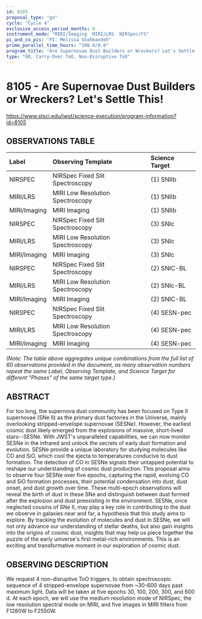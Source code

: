 ```yaml
---
id: 8105
proposal_type: "go"
cycle: "Cycle 4"
exclusive_access_period_months: 0
instrument_mode: "MIRI/Imaging  MIRI/LRS  NIRSpec/FS"
pi_and_co_pis: "PI: Melissa Shahbandeh"
prime_parallel_time_hours: "108.0/0.0"
program_title: "Are Supernovae Dust Builders or Wreckers? Let's Settle This!"
type: "GO, Carry-Over ToO, Non-Disruptive ToO"
---
```

# 8105 - Are Supernovae Dust Builders or Wreckers? Let's Settle This!
https://www.stsci.edu/jwst/science-execution/program-information?id=8105
## OBSERVATIONS TABLE
| Label          | Observing Template                | Science Target     |
| :------------- | :-------------------------------- | :----------------- |
| NIRSPEC        | NIRSpec Fixed Slit Spectroscopy   | (1) SNIIb          |
| MIRI/LRS       | MIRI Low Resolution Spectroscopy  | (1) SNIIb          |
| MIRI/Imaging   | MIRI Imaging                      | (1) SNIIb          |
| NIRSPEC        | NIRSpec Fixed Slit Spectroscopy   | (3) SNIc           |
| MIRI/LRS       | MIRI Low Resolution Spectroscopy  | (3) SNIc           |
| MIRI/Imaging   | MIRI Imaging                      | (3) SNIc           |
| NIRSPEC        | NIRSpec Fixed Slit Spectroscopy   | (2) SNIC-BL        |
| MIRI/LRS       | MIRI Low Resolution Spectroscopy  | (2) SNIc-BL        |
| MIRI/Imaging   | MIRI Imaging                      | (2) SNIC-BL        |
| NIRSPEC        | NIRSpec Fixed Slit Spectroscopy   | (4) SESN-pec       |
| MIRI/LRS       | MIRI Low Resolution Spectroscopy  | (4) SESN-pec       |
| MIRI/Imaging   | MIRI Imaging                      | (4) SESN-pec       |

*(Note: The table above aggregates unique combinations from the full list of 60 observations provided in the document, as many observation numbers repeat the same Label, Observing Template, and Science Target for different "Phases" of the same target type.)*

## ABSTRACT

For too long, the supernova dust community has been focused on Type II supernovae (SNe II) as the primary dust factories in the Universe, mainly overlooking stripped-envelope supernovae (SESNe). However, the earliest cosmic dust likely emerged from the explosions of massive, short-lived stars--SESNe. With JWST's unparalleled capabilities, we can now monitor SESNe in the infrared and unlock the secrets of early dust formation and evolution. SESNe provide a unique laboratory for studying molecules like CO and SiO, which cool the ejecta to temperatures conducive to dust formation. The detection of CO in SESNe signals their untapped potential to reshape our understanding of cosmic dust production. This proposal aims to observe four SESNe over five epochs, capturing the rapid, evolving CO and SiO formation processes, their potential condensation into dust, dust onset, and dust growth over time. These multi-epoch observations will reveal the birth of dust in these SNe and distinguish between dust formed after the explosion and dust preexisting in the environment. SESNe, once neglected cousins of SNe II, may play a key role in contributing to the dust we observe in galaxies near and far, a hypothesis that this study aims to explore. By tracking the evolution of molecules and dust in SESNe, we will not only advance our understanding of stellar deaths, but also gain insights into the origins of cosmic dust, insights that may help us piece together the puzzle of the early universe's first metal-rich environments. This is an exciting and transformative moment in our exploration of cosmic dust.

## OBSERVING DESCRIPTION

We request 4 non-disruptive ToO triggers, to obtain spectroscopic sequence of 4 stripped-envelope supernovae from ~30-600 days past maximum light. Data will be taken at five epochs 30, 100, 200, 300, and 600 d. At each epoch, we will use the medium resolution mode of NIRSpec, the low resolution spectral mode on MIRI, and five images in MIRI filters from F1280W to F2550W.